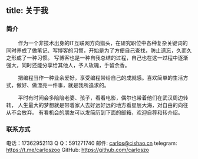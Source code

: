title: 关于我
---

### 简介


&emsp;&emsp; 作为一个非技术出身的IT互联网方向猎头，在研究职位中各种复杂关键词的同时养成了做笔记、写博客的习惯，开始是为了方便自己查找，防止遗忘，久而久之形成了一种习惯。 写博客也是一种自我总结的过程，自己也在这一过程中逐渐强大，同时还能分享给其他人，予人玫瑰，手留余香。

&emsp;&emsp; 把编程当作一种业余爱好，享受编程带给自己的成就感。喜欢简单的生活方式，做好、做漂亮一件事，就是我所追求的。

&emsp;&emsp; 平时有时间会多陪陪老婆、孩子，看看电影，偶尔也带着他们在武汉周边转转， 人生最大的梦想就是带着家人去好远好远的地方看星辰大海，对自由的向往从不会放弃。
有看机会的朋友可以发简历到下面的邮箱，欢迎自荐和转介绍。

### 联系方式
电话：17362952113
Q Q：591271740
邮件: carlos@cishao.cn
telegram: https://t.me/carloszoo
GitHub: https://github.com/carloszo



